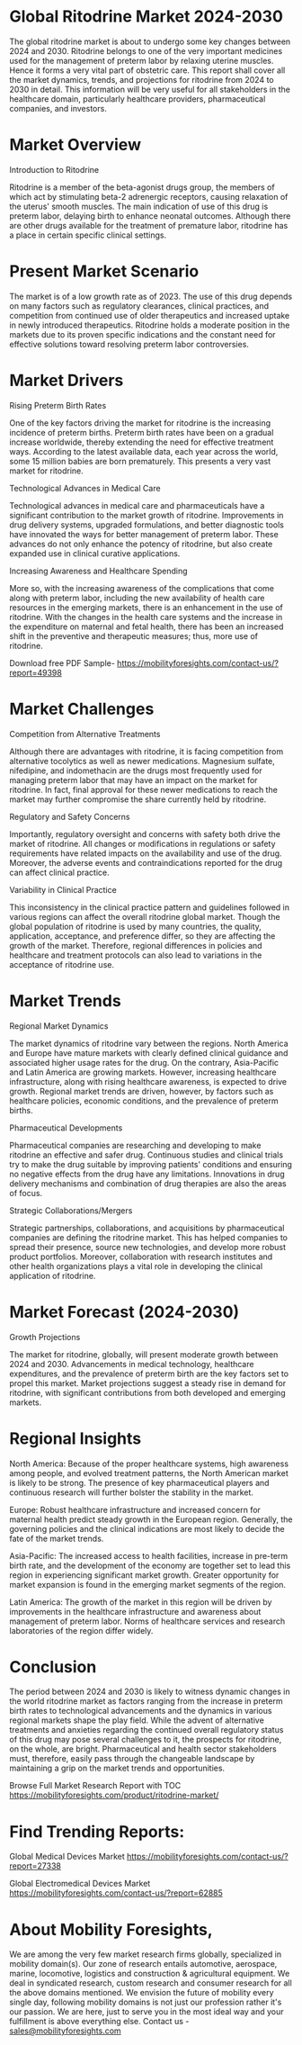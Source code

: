 # Global Ritodrine Market 2024-2030

The global ritodrine market is about to undergo some key changes between 2024 and 2030. Ritodrine belongs to one of the very important medicines used for the management of preterm labor by relaxing uterine muscles. Hence it forms a very vital part of obstetric care. This report shall cover all the market dynamics, trends, and projections for ritodrine from 2024 to 2030 in detail. This information will be very useful for all stakeholders in the healthcare domain, particularly healthcare providers, pharmaceutical companies, and investors.

# Market Overview

Introduction to Ritodrine

Ritodrine is a member of the beta-agonist drugs group, the members of which act by stimulating beta-2 adrenergic receptors, causing relaxation of the uterus' smooth muscles. The main indication of use of this drug is preterm labor, delaying birth to enhance neonatal outcomes. Although there are other drugs available for the treatment of premature labor, ritodrine has a place in certain specific clinical settings.

# Present Market Scenario

The market is of a low growth rate as of 2023. The use of this drug depends on many factors such as regulatory clearances, clinical practices, and competition from continued use of older therapeutics and increased uptake in newly introduced therapeutics. Ritodrine holds a moderate position in the markets due to its proven specific indications and the constant need for effective solutions toward resolving preterm labor controversies.

# Market Drivers

Rising Preterm Birth Rates

One of the key factors driving the market for ritodrine is the increasing incidence of preterm births. Preterm birth rates have been on a gradual increase worldwide, thereby extending the need for effective treatment ways. According to the latest available data, each year across the world, some 15 million babies are born prematurely. This presents a very vast market for ritodrine.

Technological Advances in Medical Care

Technological advances in medical care and pharmaceuticals have a significant contribution to the market growth of ritodrine. Improvements in drug delivery systems, upgraded formulations, and better diagnostic tools have innovated the ways for better management of preterm labor. These advances do not only enhance the potency of ritodrine, but also create expanded use in clinical curative applications.

Increasing Awareness and Healthcare Spending

More so, with the increasing awareness of the complications that come along with preterm labor, including the new availability of health care resources in the emerging markets, there is an enhancement in the use of ritodrine. With the changes in the health care systems and the increase in the expenditure on maternal and fetal health, there has been an increased shift in the preventive and therapeutic measures; thus, more use of ritodrine.

Download free PDF Sample- https://mobilityforesights.com/contact-us/?report=49398

# Market Challenges

Competition from Alternative Treatments

Although there are advantages with ritodrine, it is facing competition from alternative tocolytics as well as newer medications. Magnesium sulfate, nifedipine, and indomethacin are the drugs most frequently used for managing preterm labor that may have an impact on the market for ritodrine. In fact, final approval for these newer medications to reach the market may further compromise the share currently held by ritodrine.

Regulatory and Safety Concerns

Importantly, regulatory oversight and concerns with safety both drive the market of ritodrine. All changes or modifications in regulations or safety requirements have related impacts on the availability and use of the drug. Moreover, the adverse events and contraindications reported for the drug can affect clinical practice.

Variability in Clinical Practice

This inconsistency in the clinical practice pattern and guidelines followed in various regions can affect the overall ritodrine global market. Though the global population of ritodrine is used by many countries, the quality, application, acceptance, and preference differ, so they are affecting the growth of the market. Therefore, regional differences in policies and healthcare and treatment protocols can also lead to variations in the acceptance of ritodrine use.

# Market Trends

Regional Market Dynamics

The market dynamics of ritodrine vary between the regions. North America and Europe have mature markets with clearly defined clinical guidance and associated higher usage rates for the drug. On the contrary, Asia-Pacific and Latin America are growing markets. However, increasing healthcare infrastructure, along with rising healthcare awareness, is expected to drive growth. Regional market trends are driven, however, by factors such as healthcare policies, economic conditions, and the prevalence of preterm births.

Pharmaceutical Developments

Pharmaceutical companies are researching and developing to make ritodrine an effective and safer drug. Continuous studies and clinical trials try to make the drug suitable by improving patients' conditions and ensuring no negative effects from the drug have any limitations. Innovations in drug delivery mechanisms and combination of drug therapies are also the areas of focus.


Strategic Collaborations/Mergers

Strategic partnerships, collaborations, and acquisitions by pharmaceutical companies are defining the ritodrine market. This has helped companies to spread their presence, source new technologies, and develop more robust product portfolios. Moreover, collaboration with research institutes and other health organizations plays a vital role in developing the clinical application of ritodrine.

# Market Forecast (2024-2030)

Growth Projections

The market for ritodrine, globally, will present moderate growth between 2024 and 2030. Advancements in medical technology, healthcare expenditures, and the prevalence of preterm birth are the key factors set to propel this market. Market projections suggest a steady rise in demand for ritodrine, with significant contributions from both developed and emerging markets.

# Regional Insights

North America: Because of the proper healthcare systems, high awareness among people, and evolved treatment patterns, the North American market is likely to be strong. The presence of key pharmaceutical players and continuous research will further bolster the stability in the market.

Europe: Robust healthcare infrastructure and increased concern for maternal health predict steady growth in the European region. Generally, the governing policies and the clinical indications are most likely to decide the fate of the market trends.

Asia-Pacific: The increased access to health facilities, increase in pre-term birth rate, and the development of the economy are together set to lead this region in experiencing significant market growth. Greater opportunity for market expansion is found in the emerging market segments of the region.

Latin America: The growth of the market in this region will be driven by improvements in the healthcare infrastructure and awareness about management of preterm labor. Norms of healthcare services and research laboratories of the region differ widely.

# Conclusion

The period between 2024 and 2030 is likely to witness dynamic changes in the world ritodrine market as factors ranging from the increase in preterm birth rates to technological advancements and the dynamics in various regional markets shape the play field. While the advent of alternative treatments and anxieties regarding the continued overall regulatory status of this drug may pose several challenges to it, the prospects for ritodrine, on the whole, are bright. Pharmaceutical and health sector stakeholders must, therefore, easily pass through the changeable landscape by maintaining a grip on the market trends and opportunities.

Browse Full Market Research Report with TOC https://mobilityforesights.com/product/ritodrine-market/

# Find Trending Reports:

Global Medical Devices Market https://mobilityforesights.com/contact-us/?report=27338

Global Electromedical Devices Market https://mobilityforesights.com/contact-us/?report=62885






# About Mobility Foresights,
We are among the very few market research firms globally, specialized in mobility domain(s). Our zone of research entails automotive, aerospace, marine, locomotive, logistics and construction & agricultural equipment. We deal in syndicated research, custom research and consumer research for all the above domains mentioned.
We envision the future of mobility every single day, following mobility domains is not just our profession rather it's our passion. We are here, just to serve you in the most ideal way and your fulfillment is above everything else. Contact us -  sales@mobilityforesights.com
